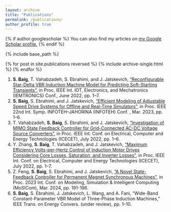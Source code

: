 ```yaml
---
layout: archive
title: "Publications"
permalink: /publications/
author_profile: true
---
```

{% if author.googlescholar %}
  You can also find my articles on <u><a href="{{author.googlescholar}}">my Google Scholar profile</a>.</u>
{% endif %}

{% include base_path %}

{% for post in site.publications reversed %}
  {% include archive-single.html %}
{% endfor %}

1. **S. Baig**, T. Vahabzadeh, S. Ebrahimi, and J. Jatskevich, [“Reconfigurable Star-Delta VBR Induction Machine Model for Predicting Soft-Starting Transients”](https://ieeexplore.ieee.org/document/9795720), in Proc. IEEE Int. IOT, Electronics, and Mechatronics (IEMTRONICS) Conf., June 2022, pp. 1–7.
2. **S. Baig**, S. Ebrahimi, and J. Jatskevich, [“Efficient Modeling of Adjustable Speed Drive Systems for Offline and Real-Time Simulators”](https://ieeexplore.ieee.org/document/10094146), in Proc. IEEE 22nd Int. Symp. INFOTEH–JAHORINA (INFOTEH) Conf. , Mar. 2023, pp. 1–6.
3. T. Vahabzadeh, **S. Baig**, S. Ebrahimi, and J. Jatskevich, [“Investigation of MIMO State Feedback Controller for Grid-Connected AC-DC Voltage Source Converters”](https://ieeexplore.ieee.org/abstract/document/9873005), in Proc. IEEE Int. Conf. on Electrical, Computer and Energy Technologies (ICECET), July 2022, pp. 1–6.
4. Y. Zhang, **S. Baig**, T. Vahabzadeh, and J. Jatskevich, [“Maximum Efficiency Volts-per-Hertz Control of Induction Motor Drives Considering Core Losses, Saturation, and Inverter Losses”](https://ieeexplore.ieee.org/document/9872679), in Proc. IEEE Int. Conf. on Electrical, Computer and Energy Technologies (ICECET), July 2022, pp. 1–7.
5. Z. Feng, **S. Baig**, S. Ebrahimi, and J. Jatskevich, [“A Novel State-Feedback Controller for Permanent Magnet Synchronous Machines”](https://ieeexplore.ieee.org/abstract/document/10458845), in Proc. 2023 Int. Conf. on Modeling, Simulation & Intelligent Computing (MoSICom), Mar. 2024, pp. 191-196.
6. **S. Baig**, S. Ebrahimi, J. Jatskevich, L. Wang, and A. Fani, “Wide-Band Constant-Parameter VBR Model of Three-Phase Induction Machines,” IEEE Trans. on Energy Convers. (under review), pp. 1–10.

